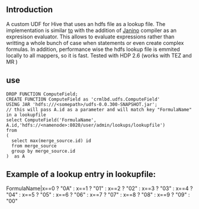 ## Introduction 
A custom UDF for Hive that uses an hdfs file as a lookup file. The implementation is similar  [to](https://www.inovex.de/blog/hive-udf-lookups/) with the addition of [Janino](https://janino-compiler.github.io/janino/) compiler as an expresison evaluator.
This allows to evaluate expressions rather than writting a whole bunch of case when statements or even create complex formulas.
In addition, performance wise the hdfs lookup file  is emmited locally to all mappers, so it is fast.
Tested with HDP 2.6 (works with TEZ and MR ) 

## use 

```
DROP FUNCTION ComputeField;
CREATE FUNCTION ComputeField as 'crmlbd.udfs.ComputeField'  
USING JAR 'hdfs:///<somepath>/udfs-0.0.300-SNAPSHOT.jar';
// this will pass A.id as a parameter and will match key "FormulaName" in a lookupfile 
select ComputeField('FormulaName', A.id,'hdfs://<namenode>:8020/user/admin/lookups/lookupfile')
from 
(
  select max(merge_source.id) id
  from merge_source
  group by merge_source.id 
)  as A
```

## Example of a lookup entry in lookupfile: 
FormulaName|x==0 ? "0A" : x==1 ? "01" :  x==2 ? "02" : x==3 ? "03" : x==4 ? "04" :  x==5 ? "05" :  x==6 ? "06" : x==7 ? "07" : x==8 ? "08" : x==9 ? "09" : "00"
